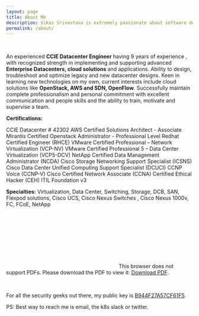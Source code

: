 ```yaml
---
layout: page
title: About Me
description: Vikas Srivastava is extremely passionate about software development, distributed systems and open source.
permalink: /about/
---
```

<br>


An experienced **CCIE Datacenter Engineer** having 9 years of experience , with recognized strength in implementing and supporting advanced **Enterprise Datacenters, cloud solutions** and applications. Ability to design, troubleshoot and optimize legacy and new datacenter designs. Keen in learning new technologies on my own, current interests include cloud solutions like **OpenStack, AWS and SDN, OpenFlow**. Successfully maintain complete professionalism and personal commitment with excellent communication and people skills and the ability to train, motivate and supervise a team.

**Certifications:**

CCIE Datacenter # 42302
AWS Certified Solutions Architect - Associate
Mirantis Certified Openstack Administrator - Professional Level
Redhat Certified Engineer (RHCE)
VMware Certified Professional – Network Virtualization (VCP-NV)
VMware Certified Professional 5 – Data Center Virtualization (VCP5-DCV)
NetApp Certified Data Management Administrator (NCDA)
Cisco Storage Networking Support Specialist (ICSNS)
Cisco Data Center Unified Computing Support Specialist (DCUCI)
CCNP Voice (CCNP-V)
Cisco Certified Network Associate (CCNA)
Certified Ethical Hacker (CEH)
ITIL Foundation v3

**Specialties:** Virtualization, Data Center, Switching, Storage, DCB, SAN, Flexpod solutions, Cisco UCS, Cisco Nexus Switches , Cisco Nexus 1000v, FC, FCoE, NetApp


<object data="blog/assets/Resume_Vikas _Srivastava.pdf" type="application/pdf" width="700px" height="700px">
    <embed src="blog/assets/Resume_Vikas _Srivastava.pdf">
        This browser does not support PDFs. Please download the PDF to view it: <a href="blog/assets/Resume_Vikas _Srivastava.pdf">Download PDF</a>.</p>
    </embed>
</object>

<div align="center">
<p>
<a href="mailto:nikitaraghunath@gmail.com"><i class="fa fa-envelope-o fa-fw" aria-hidden="true" style="font-size:40px;color:#2980b9"></i></a>
&nbsp; &nbsp; &nbsp;
<a href="https://github.com/nikhita"><i class="fa fa-github" aria-hidden="true" style="font-size:40px;color:#2980b9"></i></a>
&nbsp; &nbsp; &nbsp;
<a href="https://twitter.com/TheNikhita"><i class="fa fa-twitter" aria-hidden="true" style="font-size:40px;color:#2980b9"></i></a>
&nbsp; &nbsp; &nbsp;
<a href="https://www.linkedin.com/in/nikinath/"><i class="fa fa-linkedin" aria-hidden="true" style="font-size:40px;color:#2980b9"></i></a>
&nbsp; &nbsp; &nbsp;
<a href="https://www.quora.com/profile/Nikhita-Raghunath"><i class="fa fa-quora" aria-hidden="true" style="font-size:40px;color:#2980b9"></i></a>
&nbsp; &nbsp; &nbsp;
<a href="https://kubernetes.slack.com/team/nikhita"><i class="fa fa-slack" aria-hidden="true" style="font-size:40px;color:#2980b9"></i></a>
</p>
</div>

For all the security geeks out there, my public key is [B944F27A57CF61F5](https://keybase.io/nikhita).

PS: Best way to reach me is email, the k8s slack or twitter.
